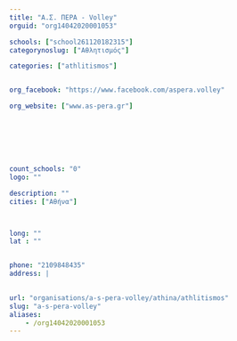 ```yaml
---
title: "Α.Σ. ΠΕΡΑ - Volley"
orguid: "org14042020001053"

schools: ["school261120182315"]
categorynoslug: ["Αθλητισμός"]

categories: ["athlitismos"]


org_facebook: "https://www.facebook.com/aspera.volley"

org_website: ["www.as-pera.gr"]







count_schools: "0"
logo: ""

description: ""
cities: ["Αθήνα"]



long: ""
lat : ""


phone: "2109848435"
address: |
    

url: "organisations/a-s-pera-volley/athina/athlitismos"
slug: "a-s-pera-volley"
aliases:
    - /org14042020001053
---
```



